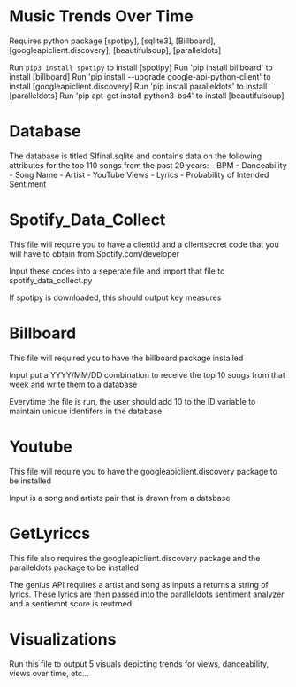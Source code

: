 # Music Trends Over Time

Requires python package [spotipy], [sqlite3], [Billboard], [googleapiclient.discovery], [beautifulsoup], [paralleldots]

Run `pip3 install spotipy` to install [spotipy]
Run 'pip install billboard' to install [billboard]
Run 'pip install --upgrade google-api-python-client' to install [googleapiclient.discovery]
Run 'pip install paralleldots' to install [paralleldots]
Run 'pip apt-get install python3-bs4' to install [beautifulsoup]

# Database

The database is titled SIfinal.sqlite and contains data on the following attributes for the top 110 songs from the past 29 years:
    - BPM
    - Danceability
    - Song Name
    - Artist
    - YouTube Views
    - Lyrics
    - Probability of Intended Sentiment

# Spotify_Data_Collect

This file will require you to have a clientid and a clientsecret code that you will have to obtain from Spotify.com/developer

Input these codes into a seperate file and import that file to spotify_data_collect.py

If spotipy is downloaded, this should output key measures


# Billboard

This file will required you to have the billboard package installed 

Input put a YYYY/MM/DD combination to receive the top 10 songs from that week and write them to a database

Everytime the file is run, the user should add 10 to the ID variable to maintain unique identifers in the database

# Youtube 

This file will require you to have the googleapiclient.discovery package to be installed 

Input is a song and artists pair that is drawn from a database

# GetLyriccs

This file also requires the googleapiclient.discovery package and the paralleldots package to be installed

The genius API requires a artist and song as inputs a returns a string of lyrics. These lyrics are then passed into the paralleldots sentiment analyzer and a sentiemnt score is reutrned

# Visualizations

Run this file to output 5 visuals depicting trends for views, danceability, views over time, etc...

